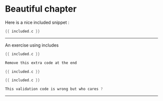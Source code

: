 # Beautiful chapter

Here is a nice included snippet :

```c
{{ included.c }}
```

----

An exercise using includes

```c
{{ included.c }}

Remove this extra code at the end
```

```c
{{ included.c }}
```

```c
{{ included.c }}

This validation code is wrong but who cares ?
```

----
